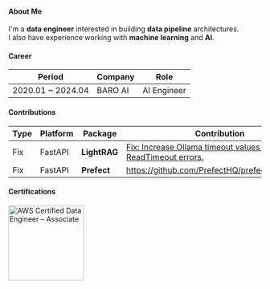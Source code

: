 #### About Me

I'm a **data engineer** interested in building **data pipeline** architectures.  
I also have experience working with **machine learning** and **AI**.  

#### Career

| Period | Company | Role |
|--------|---------|------|
| 2020.01 ~ 2024.04 | BARO AI | AI Engineer |


#### Contributions
| Type | Platform | Package | Contribution |
|------|----------|---------|-------------|
| Fix | FastAPI | **LightRAG** | [Fix: Increase Ollama timeout values to prevent ReadTimeout errors.](https://github.com/HKUDS/LightRAG/pull/1643) |
| Fix | FastAPI | **Prefect** | https://github.com/PrefectHQ/prefect/pull/18807  


#### Certifications

<img src="https://img-c.udemycdn.com/open-badges/v2/badge-class/1309014830/97c586f8-400c-427e-951d-7352f731b0de1572374724681906937.png" alt="AWS Certified Data Engineer – Associate" width="150"/>

